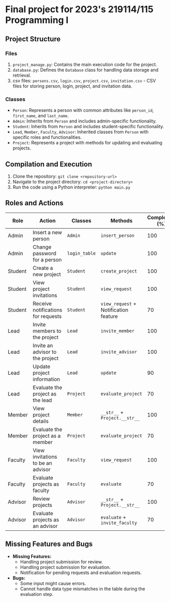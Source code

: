 # Final project for 2023's 219114/115 Programming I

## Project Structure

### Files

1. `project_manage.py`: Contains the main execution code for the project.
2. `database.py`: Defines the `Database` class for handling data storage and retrieval.
3. csv files: `persons.csv`, `login.csv`, `project.csv`, `invitation.csv` - CSV files for storing person, login, project, and invitation data.

### Classes

- `Person`: Represents a person with common attributes like `person_id`, `first_name`, and `last_name`.
- `Admin`: Inherits from `Person` and includes admin-specific functionality.
- `Student`: Inherits from `Person` and includes student-specific functionality.
- `Lead`, `Member`, `Faculty`, `Advisor`: Inherited classes from `Person` with specific roles and functionalities.
- `Project`: Represents a project with methods for updating and evaluating projects.

## Compilation and Execution

1. Clone the repository: `git clone <repository-url>`
2. Navigate to the project directory: `cd <project-directory>`
3. Run the code using a Python interpreter: `python main.py`

## Roles and Actions

| Role     | Action                                | Classes             | Methods                              | Completion (%) |
|----------|---------------------------------------|---------------------|--------------------------------------|-----------------|
| Admin    | Insert a new person                   | `Admin`             | `insert_person`                      | 100             |
| Admin    | Change password for a person          | `login_table`       | `update`                             | 100             |
| Student  | Create a new project                  | `Student`           | `create_project`                     | 100             |
| Student  | View project invitations              | `Student`           | `view_request`                       | 100             |
| Student  | Receive notifications for requests   | `Student`           | `view_request` + Notification feature| 70              |
| Lead     | Invite members to the project         | `Lead`              | `invite_member`                      | 100             |
| Lead     | Invite an advisor to the project      | `Lead`              | `invite_advisor`                     | 100             |
| Lead     | Update project information            | `Lead`              | `update`                             | 90             |
| Lead     | Evaluate the project as the lead       | `Project`           | `evaluate_project`                   | 70             |
| Member   | View project details                  | `Member`            | `__str__` + `Project.__str__`        | 100             |
| Member   | Evaluate the project as a member      | `Project`           | `evaluate_project`                   | 70             |
| Faculty  | View invitations to be an advisor     | `Faculty`           | `view_request`                      | 100             |
| Faculty  | Evaluate projects as faculty          | `Faculty`           | `evaluate`                           | 70             |
| Advisor  | Review projects                       | `Advisor`           | `__str__` + `Project.__str__`        | 100             |
| Advisor  | Evaluate projects as an advisor       | `Advisor`           | `evaluate` + `invite_faculty`        | 70             |


## Missing Features and Bugs

- **Missing Features:**
  - Handling project submission for review.
  - Handling project submission for evaluation.
  - Notification for pending requests and evaluation requests.
- **Bugs:**
  - Some input might cause errors.
  - Cannot handle data type mismatches in the table during the evaluation step.